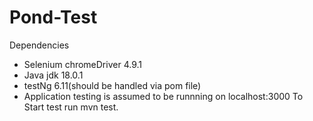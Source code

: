 # Pond-Test
Dependencies 
 * Selenium chromeDriver 4.9.1
 * Java jdk 18.0.1
 * testNg 6.11(should be handled via pom file)
 * Application testing is assumed to be runnning on localhost:3000
To Start test run mvn test. 
